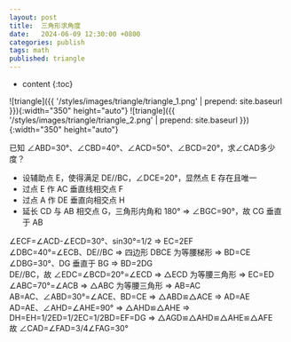```yaml
---
layout: post
title:  三角形求角度
date:   2024-06-09 12:30:00 +0800
categories: publish
tags: math
published: triangle
---
```


* content
{:toc}

![triangle]({{ '/styles/images/triangle/triangle_1.png' | prepend: site.baseurl }}){:width="350" height="auto"} 
![triangle]({{ '/styles/images/triangle/triangle_2.png' | prepend: site.baseurl }}){:width="350" height="auto"} 

已知 ∠ABD=30°、∠CBD=40°、∠ACD=50°、∠BCD=20°，求∠CAD多少度？

* 设辅助点 E，使得满足 DE//BC，∠DCE=20°，显然点 E 存在且唯一
* 过点 E 作 AC 垂直线相交点 F
* 过点 A 作 DE 垂直向相交点 H
* 延长 CD 与 AB 相交点 G，三角形内角和 180° ⇒ ∠BGC=90°，故 CG 垂直于 AB

∠ECF=∠ACD-∠ECD=30°、sin30°=1/2 ⇒ EC=2EF<br>
∠DBC=40°=∠ECB、DE//BC ⇒ 四边形 DBCE 为等腰梯形 ⇒ BD=CE<br>
∠DBG=30°、DG 垂直于 BG ⇒ BD=2DG<br>
DE//BC，故 ∠EDC=∠BCD=20°=∠ECD ⇒ △ECD 为等腰三角形 ⇒ EC=ED<br>
∠ABC=70°=∠ACB ⇒ △ABC 为等腰三角形 ⇒ AB=AC<br>
AB=AC、∠ABD=30°=∠ACE、BD=CE ⇒ △ABD≌△ACE ⇒ AD=AE<br>
AD=AE、∠AHD=∠AHE=90° ⇒ △AHD≌△AHE ⇒ DH=EH=1/2ED=1/2EC=1/2BD=EF=DG ⇒ △AGD≌△AHD≌△AHE≌△AFE<br>
故 ∠CAD=∠FAD=3/4∠FAG=30°

<!-- https://www.geogebra.org/calculator -->
<!-- https://www.zhihu.com/question/490141116/answer/3517985114 -->